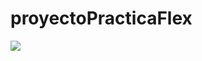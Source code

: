 # proyectoPracticaFlex

![](https://github.com/Alexander12302002/proyectoPracticaFlex/blob/ejercicio_flex/storage/img/ejercicio_flex.png)